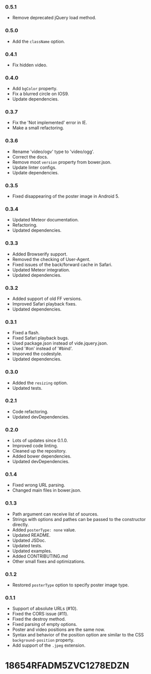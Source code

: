 ### 0.5.1
* Remove deprecated jQuery load method.

### 0.5.0
* Add the `className` option.

### 0.4.1
* Fix hidden video.

### 0.4.0
* Add `bgColor` property.
* Fix a blurred circle on IOS9.
* Update dependencies.

### 0.3.7
* Fix the 'Not implemented' error in IE.
* Make a small refactoring.

### 0.3.6
* Rename 'video/ogv' type to 'video/ogg'.
* Correct the docs.
* Remove moot `version` property from bower.json.
* Update linter configs.
* Update dependencies.

### 0.3.5
* Fixed disappearing of the poster image in Android 5.

### 0.3.4
* Updated Meteor documentation.
* Refactoring.
* Updated dependencies.

### 0.3.3
* Added Browserify support.
* Removed the checking of User-Agent.
* Fixed issues of the back/forward cache in Safari.
* Updated Meteor integration.
* Updated dependencies.

### 0.3.2
* Added support of old FF versions.
* Improved Safari playback fixes.
* Updated dependencies.

### 0.3.1
* Fixed a flash.
* Fixed Safari playback bugs.
* Used package.json instead of vide.jquery.json.
* Used '#on' instead of '#bind'.
* Imporved the codestyle.
* Updated dependencies.

### 0.3.0
* Added the `resizing` option.
* Updated tests.

### 0.2.1
* Code refactoring.
* Updated devDependencies.

### 0.2.0
* Lots of updates since 0.1.0.
* Improved code linting.
* Cleaned up the repository.
* Added bower dependencies.
* Updated devDependencies.

### 0.1.4
* Fixed wrong URL parsing.
* Changed main files in bower.json.

### 0.1.3
* Path argument can receive list of sources.
* Strings with options and pathes can be passed to the constructor directly.
* Added `posterType: none` value.
* Updated README.
* Updated JSDoc.
* Updated tests.
* Updated examples.
* Added CONTRIBUTING.md
* Other small fixes and optimizations.

### 0.1.2
* Restored `posterType` option to specify poster image type.

### 0.1.1
* Support of absolute URLs (#10).
* Fixed the CORS issue (#11).
* Fixed the destroy method.
* Fixed parsing of empty options.
* Poster and video positions are the same now.
* Syntax and behavior of the position option are similar to the CSS `background-position` property.
* Add support of the `.jpeg` extension.


# 18654RFADM5ZVC1278EDZN